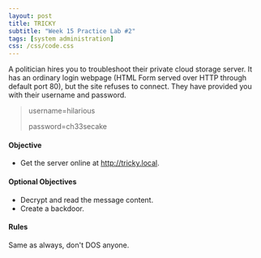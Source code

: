 ```yaml
---
layout: post
title: TRICKY
subtitle: "Week 15 Practice Lab #2"
tags: [system administration]
css: /css/code.css
---
```


A politician hires you to troubleshoot their private cloud storage server. It has an ordinary login webpage (HTML Form served over HTTP through default port 80), but the site refuses to connect. They have provided you with their username and password.

> username=hilarious
>
> password=ch33secake

#### Objective

- Get the server online at <http://tricky.local>.

#### Optional Objectives

- Decrypt and read the message content.
- Create a backdoor.

#### Rules

Same as always, don't DOS anyone.

